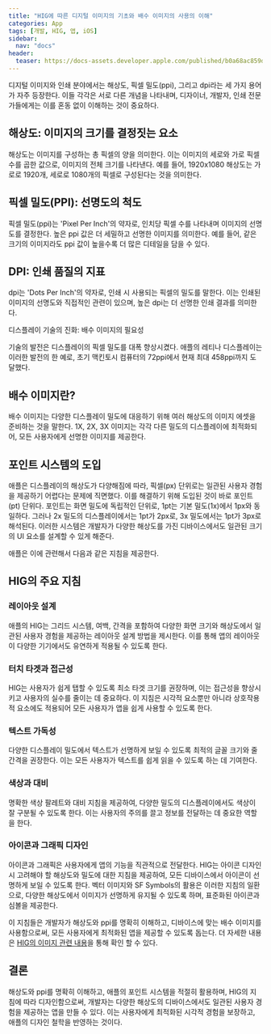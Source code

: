 ```yaml
---
title: "HIG에 따른 디지털 이미지의 기초와 배수 이미지의 사용의 이해"
categories: App
tags: [개발, HIG, 앱, iOS]
sidebar: 
  nav: "docs"
header:
  teaser: https://docs-assets.developer.apple.com/published/b0a68ac859ddb098858e92609997d307/foundations-images-intro@2x.png
---
```


디지털 이미지와 인쇄 분야에서는 해상도, 픽셀 밀도(ppi), 그리고 dpi라는 세 가지 용어가 자주 등장한다. 이들 각각은 서로 다른 개념을 나타내며, 디자이너, 개발자, 인쇄 전문가들에게는 이를 혼동 없이 이해하는 것이 중요하다.

## 해상도: 이미지의 크기를 결정짓는 요소

해상도는 이미지를 구성하는 총 픽셀의 양을 의미한다. 이는 이미지의 세로와 가로 픽셀 수를 곱한 값으로, 이미지의 전체 크기를 나타낸다. 예를 들어, 1920x1080 해상도는 가로로 1920개, 세로로 1080개의 픽셀로 구성된다는 것을 의미한다.

## 픽셀 밀도(PPI): 선명도의 척도

픽셀 밀도(ppi)는 'Pixel Per Inch'의 약자로, 인치당 픽셀 수를 나타내며 이미지의 선명도를 결정한다. 높은 ppi 값은 더 세밀하고 선명한 이미지를 의미한다. 예를 들어, 같은 크기의 이미지라도 ppi 값이 높을수록 더 많은 디테일을 담을 수 있다.

## DPI: 인쇄 품질의 지표

dpi는 'Dots Per Inch'의 약자로, 인쇄 시 사용되는 픽셀의 밀도를 말한다. 이는 인쇄된 이미지의 선명도와 직접적인 관련이 있으며, 높은 dpi는 더 선명한 인쇄 결과를 의미한다.

디스플레이 기술의 진화: 배수 이미지의 필요성

기술의 발전은 디스플레이의 픽셀 밀도를 대폭 향상시켰다. 애플의 레티나 디스플레이는 이러한 발전의 한 예로, 초기 맥킨토시 컴퓨터의 72ppi에서 현재 최대 458ppi까지 도달했다.

## 배수 이미지란?

배수 이미지는 다양한 디스플레이 밀도에 대응하기 위해 여러 해상도의 이미지 에셋을 준비하는 것을 말한다. 1X, 2X, 3X 이미지는 각각 다른 밀도의 디스플레이에 최적화되어, 모든 사용자에게 선명한 이미지를 제공한다.

## 포인트 시스템의 도입

애플은 디스플레이의 해상도가 다양해짐에 따라, 픽셀(px) 단위로는 일관된 사용자 경험을 제공하기 어렵다는 문제에 직면했다. 이를 해결하기 위해 도입된 것이 바로 포인트(pt) 단위다. 포인트는 화면 밀도에 독립적인 단위로, 1pt는 기본 밀도(1x)에서 1px와 동일하다. 그러나 2x 밀도의 디스플레이에서는 1pt가 2px로, 3x 밀도에서는 1pt가 3px로 해석된다. 이러한 시스템은 개발자가 다양한 해상도를 가진 디바이스에서도 일관된 크기의 UI 요소를 설계할 수 있게 해준다.

애플은 이에 관련해서 다음과 같은 지침을 제공한다.
## HIG의 주요 지침

### 레이아웃 설계
애플의 HIG는 그리드 시스템, 여백, 간격을 포함하여 다양한 화면 크기와 해상도에서 일관된 사용자 경험을 제공하는 레이아웃 설계 방법을 제시한다. 이를 통해 앱의 레이아웃이 다양한 기기에서도 유연하게 적용될 수 있도록 한다.

### 터치 타겟과 접근성 
HIG는 사용자가 쉽게 탭할 수 있도록 최소 타겟 크기를 권장하며, 이는 접근성을 향상시키고 사용자의 실수를 줄이는 데 중요하다. 이 지침은 시각적 요소뿐만 아니라 상호작용적 요소에도 적용되어 모든 사용자가 앱을 쉽게 사용할 수 있도록 한다.

### 텍스트 가독성 
다양한 디스플레이 밀도에서 텍스트가 선명하게 보일 수 있도록 최적의 글꼴 크기와 줄 간격을 권장한다. 이는 모든 사용자가 텍스트를 쉽게 읽을 수 있도록 하는 데 기여한다.

### 색상과 대비 
명확한 색상 팔레트와 대비 지침을 제공하여, 다양한 밀도의 디스플레이에서도 색상이 잘 구분될 수 있도록 한다. 이는 사용자의 주의를 끌고 정보를 전달하는 데 중요한 역할을 한다.

### 아이콘과 그래픽 디자인 
아이콘과 그래픽은 사용자에게 앱의 기능을 직관적으로 전달한다. HIG는 아이콘 디자인 시 고려해야 할 해상도와 밀도에 대한 지침을 제공하여, 모든 디바이스에서 아이콘이 선명하게 보일 수 있도록 한다. 벡터 이미지와 SF Symbols의 활용은 이러한 지침의 일환으로, 다양한 해상도에서 이미지가 선명하게 유지될 수 있도록 하며, 표준화된 아이콘과 심볼을 제공한다.

이 지침들은 개발자가 해상도와 ppi를 명확히 이해하고, 디바이스에 맞는 배수 이미지를 사용함으로써, 모든 사용자에게 최적화된 앱을 제공할 수 있도록 돕는다. 더 자세한 내용은 [HIG의 이미지 관련 내용](https://developer.apple.com/design/human-interface-guidelines/images)을 통해 확인 할 수 있다.

## 결론

해상도와 ppi를 명확히 이해하고, 애플의 포인트 시스템을 적절히 활용하며, HIG의 지침에 따라 디자인함으로써, 개발자는 다양한 해상도의 디바이스에서도 일관된 사용자 경험을 제공하는 앱을 만들 수 있다. 이는 사용자에게 최적화된 시각적 경험을 보장하고, 애플의 디자인 철학을 반영하는 것이다.
